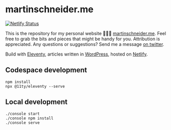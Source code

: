 # martinschneider.me

[![Netlify Status](https://api.netlify.com/api/v1/badges/2f543e4c-8bfa-4713-a062-64c79ddac084/deploy-status)](https://app.netlify.com/sites/musing-tereshkova-8654a8/deploys)

This is the repository for my personal website 👨🏼‍💻  [martinschneider.me](https://martinschneider.me). 
Feel free to grab the bits and pieces that might be handy for you. Attribution is appreciated. 
Any questions or suggestions? Send me a message [on twitter](https://twitter.com/schneyra).

Build with [Eleventy](https://www.11ty.dev/), articles written in [WordPress](https://wordpress.org/), hosted on [Netlify](https://www.netlify.com/).

## Codespace development

    npm install
    npx @11ty/eleventy --serve

## Local development

    ./console start
    ./console npm install
    ./console serve
